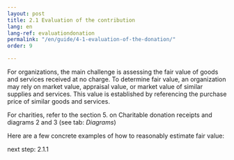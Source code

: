 ```yaml
---
layout: post
title: 2.1 Evaluation of the contribution
lang: en
lang-ref: evaluationdonation
permalink: "/en/guide/4-1-evaluation-of-the-donation/"
order: 9

---
```

For organizations, the main challenge is assessing the fair value of goods and services received at no charge. To determine fair value, an organization may rely on market value, appraisal value, or market value of similar supplies and services. This value is established by referencing the purchase price of similar goods and services.

For charities, refer to the section 5. on Charitable donation receipts and diagrams 2 and 3 (see tab: _Diagrams_)

Here are a few concrete examples of how to reasonably estimate fair value:

next step: 2.1.1
